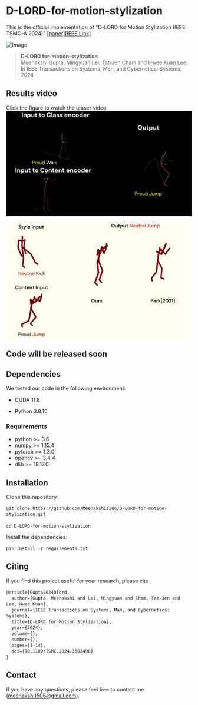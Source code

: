 # D-LORD-for-motion-stylization
This is the official implementation of "D-LORD for Motion Stylization (IEEE TSMC-A  2024)" [[paper]](https://arxiv.org/abs/2412.04097)[[IEEE Link]](https://doi.org/10.1109/TSMC.2024.3502498)

![Image](https://github.com/user-attachments/assets/a59c18e7-cc5e-40f8-8739-a3b669bb552d)

> **D-LORD for-motion-stylization** \
> Meenakshi Gupta, Mingyuan Lei, Tat-Jen Cham and Hwee Kuan Lee \
> In IEEE Transactions on Systems, Man, and Cybernetics: Systems, 2024


## Results video
Click the figure to watch the teaser video. \
[![Result](./Images/Results.png)](https://www.youtube.com/watch?v=7UtNGZjqmzI&t=12s)

[![Result](./Images/Comparison_results.png)](https://www.youtube.com/watch?v=3u4qLg8hqWM)

## Code will be released soon

## Dependencies

We tested our code in the following environment:

- CUDA 11.8

- Python 3.8.10

### Requirements
* python >= 3.6
* numpy >= 1.15.4
* pytorch >= 1.3.0
* opencv >= 3.4.4
* dlib >= 19.17.0

## Installation
Clone this repository:
```
git clone https://github.com/Meenakshi1506/D-LORD-for-motion-stylization.git

cd D-LORD-for-motion-stylization
```
Install the dependencies:
```
pip install -r requirements.txt
``` 
  
## Citing
If you find this project useful for your research, please cite
```
@article{Gupta2024Dlord,
  author={Gupta, Meenakshi and Lei, Mingyuan and Cham, Tat-Jen and Lee, Hwee Kuan},
  journal={IEEE Transactions on Systems, Man, and Cybernetics: Systems}, 
  title={D-LORD for Motion Stylization}, 
  year={2024},
  volume={},
  number={},
  pages={1-14},
  doi={10.1109/TSMC.2024.3502498}
}
```


<!--
## Acknowledgements
This repository contains code snippets of the following projects: \
https://theorangeduck.com/page/deep-learning-framework-character-motion-synthesis-and-editing
https://github.com/yysijie/st-gcn \
https://github.com/clovaai/stargan-v2 \
https://github.com/DeepMotionEditing/deep-motion-editing

## License
This work is licensed under the terms of the MIT license.
--->

## Contact
If you have any questions, please feel free to contact me (meenakshi1506@gmail.com).
